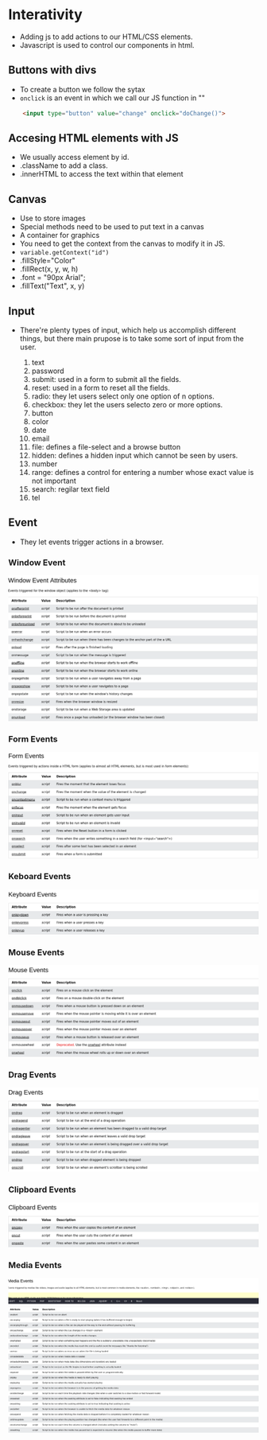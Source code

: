 # Interativity

- Adding js to add actions to our HTML/CSS elements.
- Javascript is used to control our components in html.

## Buttons with divs

- To create a button we follow the sytax
- `onclick` is an event in which we call our JS function in ""

```HTML
    <input type="button" value="change" onclick="doChange()">

```

## Accesing HTML elements with JS

- We usually access element by id.
- .className to add a class.
- .innerHTML to access the text within that element

## Canvas

- Use to store images
- Special methods need to be used to put text in a canvas
- A container for graphics
- You need to get the context from the canvas to modify it in JS.
- `variable.getContext("id")`
- .fillStyle="Color"
- .fillRect(x, y, w, h)
- .font = "90px Arial";
- .fillText("Text", x, y)

## Input

- There're plenty types of input, which help us accomplish different things, but there main prupose is to take some sort of input from the user.

  1. text
  2. password
  3. submit: used in a form to submit all the fields.
  4. reset: used in a form to reset all the fields.
  5. radio: they let users select only one option of n options.
  6. checkbox: they let the users selecto zero or more options.
  7. button
  8. color
  9. date
  10. email
  11. file: defines a file-select and a browse button
  12. hidden: defines a hidden input which cannot be seen by users.
  13. number
  14. range: defines a control for entering a number whose exact value is not important
  15. search: regilar text field
  16. tel

## Event

- They let events trigger actions in a browser.

### Window Event

![data](images/windowEvent.png)

### Form Events

![data](images/formEvents.png)

### Keboard Events

![data](images/keyBoard.png)

### Mouse Events

![data](images/mouse.png)

### Drag Events

![data](images/drag.png)

### Clipboard Events

![data](images/clipBoard.png)

### Media Events

![data](images/mediaEvents.png)

